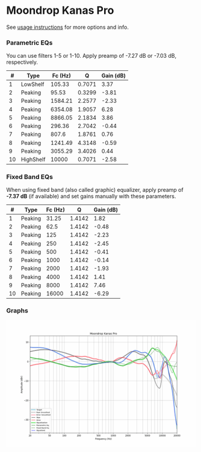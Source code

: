 # Moondrop Kanas Pro
See [usage instructions](https://github.com/jaakkopasanen/AutoEq#usage) for more options and info.

### Parametric EQs
You can use filters 1-5 or 1-10. Apply preamp of -7.27 dB or -7.03 dB, respectively.

|   # | Type      |   Fc (Hz) |      Q |   Gain (dB) |
|-----|-----------|-----------|--------|-------------|
|   1 | LowShelf  |    105.33 | 0.7071 |        3.37 |
|   2 | Peaking   |     95.53 | 0.3299 |       -3.81 |
|   3 | Peaking   |   1584.21 | 2.2577 |       -2.33 |
|   4 | Peaking   |   6354.08 | 1.9057 |        6.28 |
|   5 | Peaking   |   8866.05 | 2.1834 |        3.86 |
|   6 | Peaking   |    296.36 | 2.7042 |       -0.44 |
|   7 | Peaking   |    807.6  | 1.8761 |        0.76 |
|   8 | Peaking   |   1241.49 | 4.3148 |       -0.59 |
|   9 | Peaking   |   3055.29 | 3.4026 |        0.44 |
|  10 | HighShelf |  10000    | 0.7071 |       -2.58 |

### Fixed Band EQs
When using fixed band (also called graphic) equalizer, apply preamp of **-7.37 dB** (if available) and set gains manually with these parameters.

|   # | Type    |   Fc (Hz) |      Q |   Gain (dB) |
|-----|---------|-----------|--------|-------------|
|   1 | Peaking |     31.25 | 1.4142 |        1.82 |
|   2 | Peaking |     62.5  | 1.4142 |       -0.48 |
|   3 | Peaking |    125    | 1.4142 |       -2.23 |
|   4 | Peaking |    250    | 1.4142 |       -2.45 |
|   5 | Peaking |    500    | 1.4142 |       -0.41 |
|   6 | Peaking |   1000    | 1.4142 |       -0.14 |
|   7 | Peaking |   2000    | 1.4142 |       -1.93 |
|   8 | Peaking |   4000    | 1.4142 |        1.41 |
|   9 | Peaking |   8000    | 1.4142 |        7.46 |
|  10 | Peaking |  16000    | 1.4142 |       -6.29 |

### Graphs
![](./Moondrop%20Kanas%20Pro.png)
